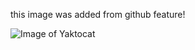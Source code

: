 this image was added from github feature!

![Image of Yaktocat](https://octodex.github.com/images/yaktocat.png)
